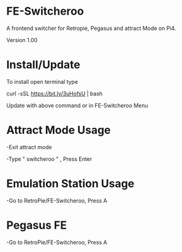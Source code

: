 # FE-Switcheroo

A frontend switcher for Retropie, Pegasus and attract Mode on Pi4.

Version 1.00

# Install/Update 

To install open terminal type

curl -sSL https://bit.ly/3uHofsU | bash

Update with above command or in FE-Switcheroo Menu


# Attract Mode Usage
   
   -Exit attract mode
   
   -Type " switcheroo " , Press Enter

# Emulation Station Usage
  
   -Go to RetroPie/FE-Switcheroo, Press A
   
# Pegasus FE 

   -Go to RetroPie/FE-Switcheroo, Press A
